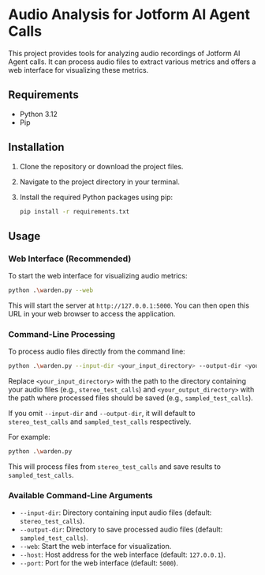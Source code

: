 # Audio Analysis for Jotform AI Agent Calls

This project provides tools for analyzing audio recordings of Jotform AI Agent calls. It can process audio files to extract various metrics and offers a web interface for visualizing these metrics.

## Requirements

- Python 3.12
- Pip

## Installation

1.  Clone the repository or download the project files.
2.  Navigate to the project directory in your terminal.
3.  Install the required Python packages using pip:

    ```bash
    pip install -r requirements.txt
    ```

## Usage

### Web Interface (Recommended)

To start the web interface for visualizing audio metrics:

```bash
python .\warden.py --web
```

This will start the server at `http://127.0.0.1:5000`. You can then open this URL in your web browser to access the application.

### Command-Line Processing

To process audio files directly from the command line:

```bash
python .\warden.py --input-dir <your_input_directory> --output-dir <your_output_directory>
```

Replace `<your_input_directory>` with the path to the directory containing your audio files (e.g., `stereo_test_calls`) and `<your_output_directory>` with the path where processed files should be saved (e.g., `sampled_test_calls`).

If you omit `--input-dir` and `--output-dir`, it will default to `stereo_test_calls` and `sampled_test_calls` respectively.

For example:

```bash
python .\warden.py
```

This will process files from `stereo_test_calls` and save results to `sampled_test_calls`.

### Available Command-Line Arguments

*   `--input-dir`: Directory containing input audio files (default: `stereo_test_calls`).
*   `--output-dir`: Directory to save processed audio files (default: `sampled_test_calls`).
*   `--web`: Start the web interface for visualization.
*   `--host`: Host address for the web interface (default: `127.0.0.1`).
*   `--port`: Port for the web interface (default: `5000`).
